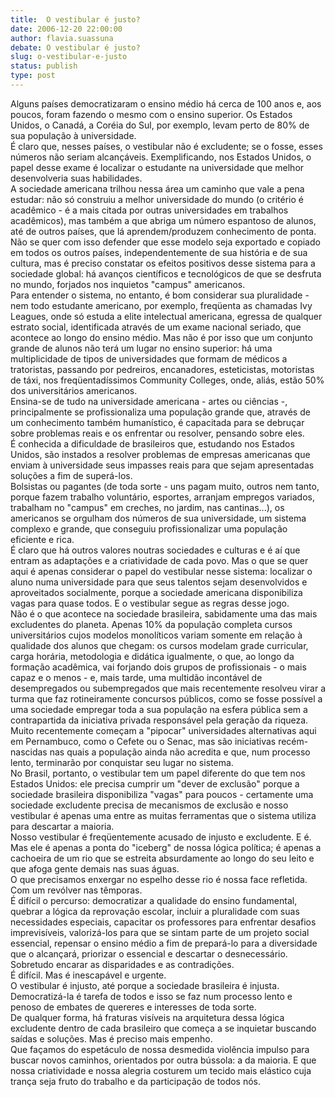 ```yaml
---
title:  O vestibular é justo?
date: 2006-12-20 22:00:00
author: flavia.suassuna
debate: O vestibular é justo?
slug: o-vestibular-e-justo
status: publish 
type: post
---
```


Alguns países democratizaram o ensino médio há cerca de 100 anos e, aos poucos, foram fazendo o mesmo com o ensino superior. Os Estados Unidos, o Canadá, a Coréia do Sul, por exemplo, levam perto de 80% de sua população à universidade.  
É claro que, nesses países, o vestibular não é excludente; se o fosse, esses números não seriam alcançáveis. Exemplificando, nos Estados Unidos, o papel desse exame é localizar o estudante na universidade que melhor desenvolveria suas habilidades.  
A sociedade americana trilhou nessa área um caminho que vale a pena estudar: não só construiu a melhor universidade do mundo (o critério é acadêmico - é a mais citada por outras universidades em trabalhos acadêmicos), mas também a que abriga um número espantoso de alunos, até de outros países, que lá aprendem/produzem conhecimento de ponta.  
Não se quer com isso defender que esse modelo seja exportado e copiado em todos os outros países, independentemente de sua história e de sua cultura, mas é preciso constatar os efeitos positivos desse sistema para a sociedade global: há avanços científicos e tecnológicos de que se desfruta no mundo, forjados nos inquietos "campus" americanos.  
Para entender o sistema, no entanto, é bom considerar sua pluralidade - nem todo estudante americano, por exemplo, freqüenta as chamadas Ivy Leagues, onde só estuda a elite intelectual americana, egressa de qualquer estrato social, identificada através de um exame nacional seriado, que acontece ao longo do ensino médio. Mas não é por isso que um conjunto grande de alunos não terá um lugar no ensino superior: há uma multiplicidade de tipos de universidades que formam de médicos a tratoristas, passando por pedreiros, encanadores, esteticistas, motoristas de táxi, nos freqüentadíssimos Community Colleges, onde, aliás, estão 50% dos universitários americanos.  
Ensina-se de tudo na universidade americana - artes ou ciências -, principalmente se profissionaliza uma população grande que, através de um conhecimento também humanístico, é capacitada para se debruçar sobre problemas reais e os enfrentar ou resolver, pensando sobre eles.  
É conhecida a dificuldade de brasileiros que, estudando nos Estados Unidos, são instados a resolver problemas de empresas americanas que enviam à universidade seus impasses reais para que sejam apresentadas soluções a fim de superá-los.  
Bolsistas ou pagantes (de toda sorte - uns pagam muito, outros nem tanto, porque fazem trabalho voluntário, esportes, arranjam empregos variados, trabalham no "campus" em creches, no jardim, nas cantinas...), os americanos se orgulham dos números de sua universidade, um sistema complexo e grande, que conseguiu profissionalizar uma população eficiente e rica.  
É claro que há outros valores noutras sociedades e culturas e é aí que entram as adaptações e a criatividade de cada povo. Mas o que se quer aqui é apenas considerar o papel do vestibular nesse sistema: localizar o aluno numa universidade para que seus talentos sejam desenvolvidos e aproveitados socialmente, porque a sociedade americana disponibiliza vagas para quase todos. E o vestibular segue as regras desse jogo.  
Não é o que acontece na sociedade brasileira, sabidamente uma das mais excludentes do planeta. Apenas 10% da população completa cursos universitários cujos modelos monolíticos variam somente em relação à qualidade dos alunos que chegam: os cursos modelam grade curricular, carga horária, metodologia e didática igualmente, o que, ao longo da formação acadêmica, vai forjando dois grupos de profissionais - o mais capaz e o menos - e, mais tarde, uma multidão incontável de desempregados ou subempregados que mais recentemente resolveu virar a turma que faz rotineiramente concursos públicos, como se fosse possível a uma sociedade empregar toda a sua população na esfera pública sem a contrapartida da iniciativa privada responsável pela geração da riqueza.  
Muito recentemente começam a "pipocar" universidades alternativas aqui em Pernambuco, como o Cefete ou o Senac, mas são iniciativas recém-nascidas nas quais a população ainda não acredita e que, num processo lento, terminarão por conquistar seu lugar no sistema.  
No Brasil, portanto, o vestibular tem um papel diferente do que tem nos Estados Unidos: ele precisa cumprir um "dever de exclusão" porque a sociedade brasileira disponibiliza "vagas" para poucos - certamente uma sociedade excludente precisa de mecanismos de exclusão e nosso vestibular é apenas uma entre as muitas ferramentas que o sistema utiliza para descartar a maioria.  
Nosso vestibular é freqüentemente acusado de injusto e excludente. E é. Mas ele é apenas a ponta do "iceberg" de nossa lógica política; é apenas a cachoeira de um rio que se estreita absurdamente ao longo do seu leito e que afoga gente demais nas suas águas.  
O que precisamos enxergar no espelho desse rio é nossa face refletida. Com um revólver nas têmporas.  
É difícil o percurso: democratizar a qualidade do ensino fundamental, quebrar a lógica da reprovação escolar, incluir a pluralidade com suas necessidades especiais, capacitar os professores para enfrentar desafios imprevisíveis, valorizá-los para que se sintam parte de um projeto social essencial, repensar o ensino médio a fim de prepará-lo para a diversidade que o alcançará, priorizar o essencial e descartar o desnecessário. Sobretudo encarar as disparidades e as contradições.  
É difícil. Mas é inescapável e urgente.  
O vestibular é injusto, até porque a sociedade brasileira é injusta. Democratizá-la é tarefa de todos e isso se faz num processo lento e penoso de embates de quereres e interesses de toda sorte.  
De qualquer forma, há fraturas visíveis na arquitetura dessa lógica excludente dentro de cada brasileiro que começa a se inquietar buscando saídas e soluções. Mas é preciso mais empenho.  
Que façamos do espetáculo de nossa desmedida violência impulso para buscar novos caminhos, orientados por outra bússola: a da maioria. E que nossa criatividade e nossa alegria costurem um tecido mais elástico cuja trança seja fruto do trabalho e da participação de todos nós.
